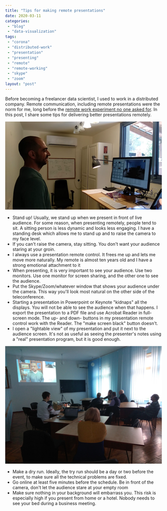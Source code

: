 ```yaml
---
title: "Tips for making remote presentations"
date: 2020-03-11
categories: 
 - "blog"
 - "data-visualization"
tags: 
 - "corona"
 - "distributed-work"
 - "presentation"
 - "presenting"
 - "remote"
 - "remote-working"
 - "skype"
 - "zoom"
layout: "post"
---
```


Before becoming a freelancer data scientist, I used to work in a distributed company. Remote communication, including remote presentations were the norm for me, long before the [remote work experiment no one asked for](https://ma.tt/2020/03/coronavirus-remote-work/). In this post, I share some tips for delivering better presentations remotely.

![Me presenting in front of the computer](/assets/img/2020/03/presenting_over_skype.png)

- Stand up! Usually, we stand up when we present in front of live audience. For some reason, when presenting remotely, people tend to sit. A sitting person is less dynamic and looks less engaging. I have a standing desk which allows me to stand up and to raise the camera to my face level.
- If you can't raise the camera, stay sitting. You don't want your audience staring at your groin.
- I always use a presentation remote control. It frees me up and lets me move more naturally. My remote is almost ten years old and I have a strong emotional attachment to it
- When presenting, it is very important to see your audience. Use two monitors. Use one monitor for screen sharing, and the other one to see the audience.
- Put the Skype/Zoom/whatever window that shows your audience under the camera. This way you'll look most natural on the other side of the teleconference.
- Starting a presentation in Powerpoint or Keynote "kidnaps" all the displays. You will not be able to see the audience when that happens. I export the presentation to a PDF file and use Acrobat Reader in full-screen mode. The up- and down- buttons in my presentation remote control work with the Reader. The "make screen black" button doesn't.
- I open a "lightable view" of my presentation and put it next to the audience screen. It's not as useful as seeing the presenter's notes using a "real" presentation program, but it is good enough.

![Auditorium in Chisinau showing me on their screen](/assets/img/2020/03/me_from_chisinau.jpg)

- Make a dry run. Ideally, the try run should be a day or two before the event, to make sure all the technical problems are fixed.
- Go online at least five minutes before the schedule. Be in front of the camera, don't let the audience stare at your empty room
- Make sure nothing in your background will embarrass you. This risk is especially high if you present from home or a hotel. Nobody needs to see your bed during a business meeting.
